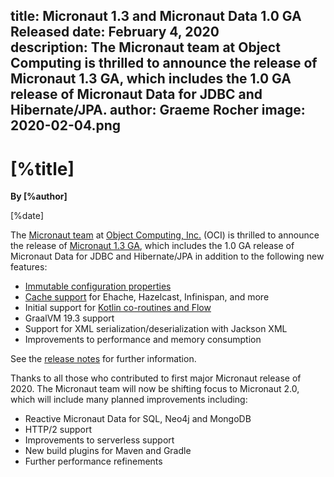 title: Micronaut 1.3 and Micronaut Data 1.0 GA Released
date: February 4, 2020  
description: The Micronaut team at Object Computing is thrilled to announce the release of Micronaut 1.3 GA, which includes the 1.0 GA release of Micronaut Data for JDBC and Hibernate/JPA.
author: Graeme Rocher
image: 2020-02-04.png
---

# [%title]

**By [%author]**

[%date] 

The [Micronaut team](https://objectcomputing.com/products/2gm-team) at [Object Computing, Inc.](https://objectcomputing.com/) (OCI) is thrilled to announce the release of [Micronaut 1.3 GA](https://github.com/micronaut-projects/micronaut-core/releases/tag/v1.3.0), which includes the 1.0 GA release of Micronaut Data for JDBC and Hibernate/JPA in addition to the following new features:

*   [Immutable configuration properties](https://docs.micronaut.io/1.3.x/guide/index.html#immutableConfig)
*   [Cache support](https://micronaut-projects.github.io/micronaut-cache/1.0.x/guide/#introduction) for Ehache, Hazelcast, Infinispan, and more
*   Initial support for [Kotlin co-routines and Flow](https://docs.micronaut.io/1.3.x/guide/index.html#coroutines)
*   GraalVM 19.3 support
*   Support for XML serialization/deserialization with Jackson XML
*   Improvements to performance and memory consumption

See the [release notes](https://docs.micronaut.io/1.3.x/guide/index.html#whatsNew) for further information.

Thanks to all those who contributed to first major Micronaut release of 2020\. The Micronaut team will now be shifting focus to Micronaut 2.0, which will include many planned improvements including:

*   Reactive Micronaut Data for SQL, Neo4j and MongoDB
*   HTTP/2 support
*   Improvements to serverless support
*   New build plugins for Maven and Gradle
*   Further performance refinements
